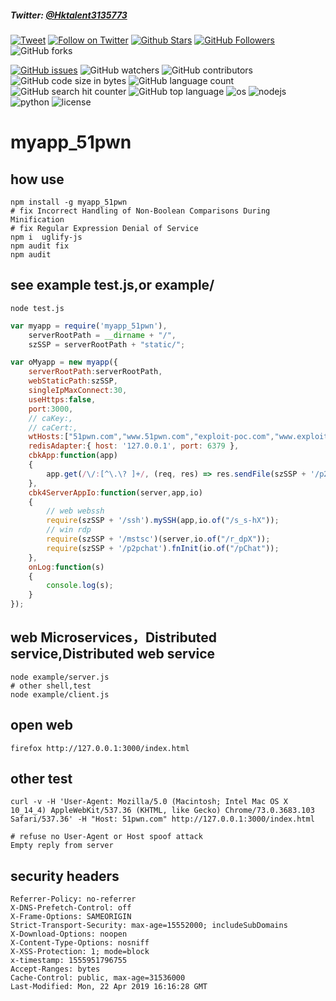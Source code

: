 
##### Twitter: [@Hktalent3135773](https://twitter.com/Hktalent3135773) 
[![Tweet](https://img.shields.io/twitter/url/http/Hktalent3135773.svg?style=social)](https://twitter.com/intent/tweet?original_referer=https%3A%2F%2Fdeveloper.twitter.com%2Fen%2Fdocs%2Ftwitter-for-websites%2Ftweet-button%2Foverview&ref_src=twsrc%5Etfw&text=myapp%20-%20Automated%20Pentest%20Recon%20Scanner%20%40Hktalent3135773&tw_p=tweetbutton&url=https%3A%2F%2Fgithub.com%2Fhktalent%2Fmyapp)
[![Follow on Twitter](https://img.shields.io/twitter/follow/Hktalent3135773.svg?style=social&label=Follow)](https://twitter.com/intent/follow?screen_name=Hktalent3135773)
[![Github Stars](https://img.shields.io/github/stars/hktalent/myapp.svg?style=social&label=Stars&color=orange)](https://github.com/hktalent/myapp/) 
[![GitHub Followers](https://img.shields.io/github/followers/hktalent.svg?style=social&label=Follow)](https://github.com/hktalent/myapp/)
![GitHub forks](https://img.shields.io/github/forks/hktalent/myapp.svg?style=social&label=Fork)

[![GitHub issues](https://img.shields.io/github/issues/hktalent/myapp.svg)](https://github.com/hktalent/myapp/issues) 
![GitHub watchers](https://img.shields.io/github/watchers/hktalent/myapp.svg?label=Watch)
![GitHub contributors](https://img.shields.io/github/contributors/hktalent/myapp.svg?colorB=red&colorA=orange)
![GitHub code size in bytes](https://img.shields.io/github/languages/code-size/hktalent/myapp.svg?colorB=ff9988&colorA=006666)
![GitHub language count](https://img.shields.io/github/languages/count/hktalent/myapp.svg?colorB=995500&colorA=551166)
![GitHub search hit counter](https://img.shields.io/github/search/hktalent/myapp/goto.svg?colorB=0077ff&colorA=11aadd)
![GitHub top language](https://img.shields.io/github/languages/top/hktalent/myapp.svg?colorB=red&colorA=dd88ff)
![os](https://img.shields.io/badge/OS-Linux,%20Window,%20macOS-green.svg)
![nodejs](https://img.shields.io/badge/nodejs-blue.svg)
![python](https://img.shields.io/badge/python2-red.svg)
![license](https://img.shields.io/github/license/mashape/apistatus.svg)

# myapp_51pwn

## how use
```
npm install -g myapp_51pwn
# fix Incorrect Handling of Non-Boolean Comparisons During Minification
# fix Regular Expression Denial of Service
npm i  uglify-js
npm audit fix
npm audit
```
## see example test.js,or example/
```
node test.js
```
```js
var myapp = require('myapp_51pwn'),
    serverRootPath = __dirname + "/",
    szSSP = serverRootPath + "static/";

var oMyapp = new myapp({
    serverRootPath:serverRootPath,
    webStaticPath:szSSP,
    singleIpMaxConnect:30,
    useHttps:false,
    port:3000,
    // caKey:,
    // caCert:,
    wtHosts:["51pwn.com","www.51pwn.com","exploit-poc.com","www.exploit-poc.com"],
    redisAdapter:{ host: '127.0.0.1', port: 6379 },
    cbkApp:function(app)
    {
        app.get(/\/:[^\.\? ]+/, (req, res) => res.sendFile(szSSP + '/p2pchat.html'));
    },
    cbk4ServerAppIo:function(server,app,io)
    {
        // web webssh
        require(szSSP + '/ssh').mySSH(app,io.of("/s_s-hX"));
        // win rdp
        require(szSSP + '/mstsc')(server,io.of("/r_dpX"));
        require(szSSP + '/p2pchat').fnInit(io.of("/pChat"));
    },
    onLog:function(s)
    {
        console.log(s);
    }
});

```
## web Microservices，Distributed service,Distributed web service
```
node example/server.js
# other shell,test
node example/client.js
```

## open web
```
firefox http://127.0.0.1:3000/index.html
```
## other test
```
curl -v -H 'User-Agent: Mozilla/5.0 (Macintosh; Intel Mac OS X 10_14_4) AppleWebKit/537.36 (KHTML, like Gecko) Chrome/73.0.3683.103 Safari/537.36' -H "Host: 51pwn.com" http://127.0.0.1:3000/index.html

# refuse no User-Agent or Host spoof attack
Empty reply from server

```
## security headers
```
Referrer-Policy: no-referrer
X-DNS-Prefetch-Control: off
X-Frame-Options: SAMEORIGIN
Strict-Transport-Security: max-age=15552000; includeSubDomains
X-Download-Options: noopen
X-Content-Type-Options: nosniff
X-XSS-Protection: 1; mode=block
x-timestamp: 1555951796755
Accept-Ranges: bytes
Cache-Control: public, max-age=31536000
Last-Modified: Mon, 22 Apr 2019 16:16:28 GMT
```